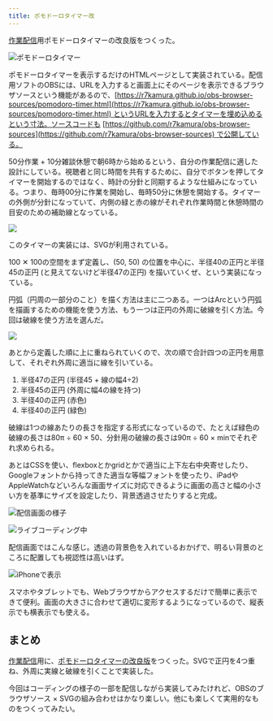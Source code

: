 ```yaml
---
title: ポモドーロタイマー改
---
```

[作業配信](https://www.youtube.com/c/r7kamura)用ポモドーロタイマーの改良版をつくった。

![](https://lh3.googleusercontent.com/docs/ADP-6oG0ddYU8OUR3ItEB-QGTkBywS5-sRd83k5iHYwCat8Yj4Rfym2dqPDZPIYyzOnPE6gGD0S_6RF56TsKrWYdPC5irrg7i0i2K0p6PhR9wJUZP5y7bqVG4-fVN-yhaqHYMqcBvfgNmAMvZlznuWUu8lTMG3lBx70SNPYtQMqnLxMk3dE_9fAQYDv7J5ZS4dmWZaz514IrSiX96auRKSNQv6I3uIKy49KtIRm3lNjxXnR4tjScp7XM6lHqhJZJZGyELoTSkGnfyYGh3-7j-tknw9qy1KxzddMODFjij5mLuTY_hiEdU8mB67Mva6EnewJe16VRs78wtmxgssxxfzYVePCqi0i-ZYI-ZPnKtS-38jJ9LPclIx1mZUEZG3AaVJc-TYbU2NiH__YU4HjFMQ7D9C06QEQnPf8fdihHYRtwLcNB-YZ9IZUvCpew_-Kx2QCklGQGn4nq9yo59h6vamKmvXj2Gp_0BfqM5YCUn0DW9yJKYo64FZKRZ2pR9ZtGJZ0OgGNwXyIWnH6O4iL-4w3TBU1xRiQfivVX0KJtRI5pUiXKDa7DGzjPm171KQXmba4g5W9hrLzOa-ux5gFGaA1XxrxEi1ujJxPnq6nrUFKUCA7EB2itDCXgBk5udAKe5r5ZZQXPB0GK5rH5xYmb52O0l3ehGd2Bgtgy1G5w0pGP-5YotaKV41ULVz5bsi6Sg_ij1XPMgsJPmXRVy3zy74oLAQ-H3lHI9BL6yYCQIZCtelY5sYuDDx3nMB7oCOImK9lbPqTEFsGnsGu3upZ_CxJx3piePiOmwI99GkYHBZmvCbL05Yj7mINhpg10BTmrQJrrU4c9DQf5hXQrz_-p0I5Mz16vQrZim-gB4WpFB0AOY8rd0u3DGw1x2Ojp6wELeCYzP5UODII9m20h1Hh6dpFnTwH7vVgaP7mTPV8EHPXBG4gTkmw9W58oOgjl99w5FVBDfPOAj0wC5So-apKtKLyg9dsI6J_55ulXhVaNa2Mlkiltq39EukGYWKSjE4KKzFSRlMJMEsq5xfT9bq39QWbOorXYkl4DREkReY3VxhXpQQHR0b7K_KuhPZ62p7iPApepPnkR-IhnvoYOGm2GPoG4SzU4kgHUlg2AXrk-U688BWwx3BYBVjVf-r86OQ_Ntm-IoMf87yOMCKtnfUBWYzw2QH3q9lhwoSu8IU2bLBW75rr3q2N3hcLiqawgMkwoh21OJWh5dDkahJ_9LKp2Hf0zx5ZscWBSa0d-ZLYznRGUoETWwGKkuw "ポモドーロタイマー")

ポモドーロタイマーを表示するだけのHTMLページとして実装されている。配信用ソフトのOBSには、URLを入力すると画面上にそのページを表示できるブラウザソースという機能があるので、[https://r7kamura.github.io/obs-browser-sources/pomodoro-timer.html](https://r7kamura.github.io/obs-browser-sources/pomodoro-timer.html) というURLを入力するとタイマーを埋め込めるという寸法。ソースコードも [https://github.com/r7kamura/obs-browser-sources](https://github.com/r7kamura/obs-browser-sources) で公開している。

50分作業 + 10分雑談休憩で朝6時から始めるという、自分の作業配信に適した設計にしている。視聴者と同じ時間を共有するために、自分でボタンを押してタイマーを開始するのではなく、時計の分針と同期するような仕組みになっている。つまり、毎時00分に作業を開始し、毎時50分に休憩を開始する。タイマーの外側が分針になっていて、内側の緑と赤の線がそれぞれ作業時間と休憩時間の目安のための補助線となっている。

![](https://lh3.googleusercontent.com/docs/ADP-6oEfacWdK8A6jZvzS-g1lguO0kk6skJa5y1CagEQa4O3443CV2iX0IjMzed7vz7nFd0rqsc-QB2dKT5oxr8Clk9CZQcSaoAO7jTLu_OSus7Guozy3g3c7Y1_zg8Lyta3rXTMjUNAyh5uGuU6rC_rt2DUuvMcp_aCF75lzf1-wy8dIUImUIQZzybBmb0B5m7RCPdKYY7WZe3GhcqG_2mCyNqvThXN3q03cxwWrkgVHqZRbDHlbLkKWUTpbMSdQwLi9y3OFYrdvQTsq0cj6XpbJSMhPw18S790FGqh1K49CJl-OksIK1fnA8M9mP8ipsb-msBBAOJoiDDlbikEG-c8Ca7BPMB6etPeI1NYPHeZ90ck56Ho6Iar-Y6VYLCqUC0_mJek6FuaSf4Hr6mBJohhSu5ezzObhW47FsRpGKDwxT_WoJ_aAS8vXnX_KZIkvNZlQ-ueTO2tAsTufTuHFPFjdgN105JSTYC9RXSvvnpJOa6J4QCPFn90EgGtI4aSVB2i_N4lfkC-1z32dp1m6q2z3RnUN9ciyp2eBXGkH9LdV_nzmvxvkxDXolfn2AeGTT5m3damcf_ptb0lUZGvx2JzEgwSRHTWSKMoBruqIusTZE-jmkdm5B2lJXXwbKUt8xVJOvCiTQr6mU5ULtYvhr6h0Yx6Tm07izlwirOjSKPhROUISnK3A0AdnGUC0J0MSvzOx5S-ohBQAkg5bQGcRDRpjeWp2_g8pBYa95wtDU97yPQbgOiUqXSVrjSLupIiPrFnwJZ9p3BOqVzx86BoSvbhSSSp6KLM6xFKSw0MT46HZ-iJ22iGbImMz7F0WT6-3JULZNo0YtjRghnRh01vwyHmzABYlEBJjlQ7DNhpnZL0SQfkZfu9UR_fsmKqPMC3MF5NIwBJArg0RXwWjoMwduhHirhpuMVzwEcRHxynKNod63OmPFLpCiGBVbs3tkNPQqWj4DyUvS3rMHdc0kxEE6YVnjQe_pax1h83A4nwYNICxOkfcE3u8hm6wRlWrBZcT6ENTMDmtzXoFxaKXyxJp6pix77wef4vc1CyeDWz_7WKMv7grnVMj0iQ5BV5aSBZfTXNU46K3AaZlSakrN5FgsaHvae0gFlJa0HHPE5wD4q1k0fcdh8IpHHT091IpJbgIBU2sVTM7ne2qmkDsC4mok0GNORQBBpS60l4g6qgMYncS9_EmNUd7MRHxBS8M7ZFWpTVAaZuX0Ld6klFC4nJzyfCSHiSPKxU_TYM8BnpoX-yop3zK9CQyw)

このタイマーの実装には、SVGが利用されている。

100 ✕ 100の空間をまず定義し、(50, 50) の位置を中心に、半径40の正円と半径45の正円 (と見えてないけど半径47の正円) を描いていくぜ、という実装になっている。

円弧（円周の一部分のこと）を描く方法は主に二つある。一つはArcという円弧を描画するための機能を使う方法、もう一つは正円の外周に破線を引く方法。今回は破線を使う方法を選んだ。

![](https://lh3.googleusercontent.com/docs/ADP-6oGjki1UTabZ9bLyomyOjsWLNE5nLDI-0U6HDothAMdOmi55ruTZ3kodcKrONjHmEJMPfCr7Ra9FKa65NpdsaK_gUNTMZnfip-arQtDnR6JQ_HeHnkCq0VpeXkKHlYGUdF6CesbXRK8iKcjUZ8DVtbOLGd4MX0AxGwdREZOj_Zbm1RDEMWafPOaR2a5HLf1-Bxp3pywKU0N1cvfzTYeQP9D1zCvpKt80BgeW-1n2U9qycL0ExSbR6h9ADxB3Vu5ZEfKojAGz8bgEpQUaDrY3f9ALhg6TpSBUkrUkQU-5ovzFun6ZTKbRm2iHPXRmGlQGNVXGJOSkvp48BHZlDVSvaUCF16EvGA70JtZeGgs2-AYlmcRvNpx2gDEOCPwSg08OzoNO_cx5TwEPTj_xskxrMSIK3nUZ0129zBpAwNNuoQc4IhJIff1ZGp9yhg5P64ySCeSgibPl71U2wbRE2N7YgCgl1wQq-tb1P9NwKk8OwpWDHjWigf6jTfMmdi-xzww5MHJRZFxM_6vCTBWe52B-SEgKujhmz-2IB5tfwPLD3lVdaOpmMEStVbf79QMxum1W56yjWaPf5rP0TuYtKpF3IlHVEdBNeEj2y9psdFSMTmfjGJr1w3J6qdlWjJFEwwnNTiUq6uOyGXtj0PaxFo0WaKteJh0s4gM8YOrof2KLt4fjrOAGFVQePRvKKEPQEGBgZVtcJyHQPZW_7NSsTD4j95RncXyitnfeYUNhtUuaCbHPZ3Ruww8HqjqhQh5iWNzXPozPl3IJ3NCFnzKDTVMFy5UwcFpSc9jCJ1h1dxkpHygRaWI-O5SS3ot1ANgCLO5PAP5lRJD3pVbtl6UYocMqV6s8-mbENHBpeuHESbBzwCq3gVMet-ypuj-Gk-q9GjyE7vVYkz3id1ZgAwf_s0O39Z1gH5JJbuuzRxtrmnKjcZTcotDxo7qbN5tV_mWVrRu1WEJkfmgGQxp1v9CPpvWF4409w7WT8kQ4_uqJQB2TXZbAvdkEfDUlyCi1QX9If-1dnKiryCmpAK4lLG9vufTWMTdyZCO6D_a0yAZVztCXmK-8TmT6m3fwi65-WI2ECkogITpJZlJhmcNnpWPJ-zKqQVLs82RAwPK-cv7HWfOswyOJZf0l6Q7KTlJaxa0i-hrZSlALvN1ylvHt44G-_uXru0qV8bOyeDe29OBTCq-lXsjv2n0VJOMugmlM_9nORoFnvwLN6YwXrriJ54N7m0UbLU7maXPI_elAOHQAkIOKIuX8_d_MVQ)

あとから定義した順に上に重ねられていくので、次の順で合計四つの正円を用意して、それぞれ外周に適当に線を引いている。

1.  半径47の正円 (半径45 + 線の幅4÷2)
2.  半径45の正円 (外周に幅4の線を持つ)
3.  半径40の正円 (赤色)
4.  半径40の正円 (緑色)

破線は1つの線あたりの長さを指定する形式になっているので、たとえば緑色の破線の長さは80π ÷ 60 × 50、分針用の破線の長さは90π ÷ 60 × minでそれぞれ求められる。

あとはCSSを使い、flexboxとかgridとかで適当に上下左右中央寄せしたり、Googleフォントから持ってきた適当な等幅フォントを使ったり、iPadやAppleWatchなどいろんな画面サイズに対応できるように画面の高さと幅の小さい方を基準にサイズを設定したり、背景透過させたりすると完成。

![](https://lh3.googleusercontent.com/docs/ADP-6oGEEkE4AujyXGsbKWV0nilN-d4kL3nskmj6GmS43VLAYyfCPSAC_FFv3ssONT6zGjp0nJu3JKTJS8YVHhSznog55Vhs7IKrTmSMXo5Kj6kIpt6I5mVoOoLYTlWEJEzqb_qExGVWQuN5LwU6Q-By_gzeXzze571WcIG5J1mhmFVAe0SBGwjC0KfuWmt1NqqoWurGVUi8E9f3Gu-QaQAfCFxYlYUJUbEGInv-KHI-QifC3x59A5PqxjOdZ1SpDTXkmYzS6uCo7Hqs8L_dU7G0TGgoRpamqzIovmXqAAiGd8rpg884lCvqaws6-BI1zWIB2mCuDany0OQLj4Ge_PoPgMwlBhc6UaQDeohUGjPZsyQeDlMjVFHc8rtUPQVCnSeMbEOQRXemSYl0uBlw8w0Ikt3Qb1tK68_eqcccUk62HNfklegnntiaCGNM3AF_y_Ywmkqp_7qf4W6RRdLZno77NpMLM9aSJdsFp5I73v-rLhtibQPl_YVVJO5K6hEoZ9B8aInnTV_1AjYt4Mj0OHhHjgBZnVFh6NULx8H8gqUPE88o14gac6tG621wixlevW9MCCO0KKTZryQDLlYVJWkk3ll70ePibDtbxAtFecaifiZN8anQyw_FXXlLIvhL5SFsGyy4REz2SWdQKH82R65YpELScG1x-EiLJ-2I_c8nZZAJudGghzW9MLGwVVNGmL0tUcaXENbByZ28kqr-LydmxFd3Vyz8c52q6VBo9V2Pckqg3jaKrsPuHCiWEK8iJ0Dynu_pBZ5NJFGThQhvTApW5wy0wtkJkPtVTGTg1zK7Y6Molvnq-h2RdO9kRziL8w206BttmOidkR14XQAjjF9jLS6KVsI8DJCvXBvqHRBpvMX4tr7R3VfiS-VnTBMUz3TQgd9fRhUrHlSwgV9VTGca1da9C50BoRwkGmvspMqNiGJPMpbcoISJibIXFv6bSUvq1JsEWlHDDmUEt9HkhdPFStW3ONK-6F9RuLT2sxa94rdAjePz-3x_oN0wqYFriF_gaMG9bkoUj0_GnYZngGtt1-F3ZxNEPKoxnY2HjOzws8se_BRbcsdTT7nNzZ9vLLpAUP-BaNrPTd4tIjPXPIUt3LBurmEXDlLO8YSpSiz4PtTvK3ZpkRCsolynkpaUHVMpX7scAYyn8PjBtucwlc3j_SAbpxEyZ05ZCekFb6MCzd6DEN54zSPfXexSbVNl_43ZX_liZ7veRbtxXRKN6y_G1TkG4oeXozsEu9juNHGloXBfGhJaTw "配信画面の様子")

![](https://lh3.googleusercontent.com/docs/ADP-6oGW8gJetTEPEajt1DkZnGPwO9W-TCFDKMfo_lc407Y-Hj_kPooXaiHj2RhOCSEToBW_RW7flAIdP2Uu8N-UNLXOcAFD7sBWuxyrJPna3TNuxN7k8NCuvWQaYDJJGVAFK021ti5KE7kJRzUqZC3k1a7jKl1gUdj-9bJ7Nau1tx9iqb3VMFv85H9ZXdWKpz7Yg0md27V5NgKv5k7HtuWXNl0JcYvzLe4FPAjUflavo3eNMCneTAYTLgDwsRD9t2WICmVyOOQSiB-A52hDFlmDbiKuVDdQ6mE2mSGnikWOPN7fnaDOciD6DiRcGu4hW8CWDfynQlojygopSQEWM9cj1-0qHMf1j7E2b6M-45ncUOS84CKSMFpVgPiHkloah0NL-gVdxs2Qg3ttzmuxLracyUuuZ0gn2RFH6q0L6ZMeI-RgoXQgp-EYdgsg2UKBzlGtJHTV7HHEuJYJleyMUOFo3YK8F-p4SE8BXjN-y6cRj9jgWIu2PekE6DgvTPbetqouF3NCM-f9ys5CHjwiuwg5dC37MXLLY2oPWWKwo3oCapSqtQTU7FhtoM-Bw5ktIIDbirGn4p70gKf78GIpY0fncoqf3gpY6jkbnt7zlrJa6MyLhBb2b2ziPMRm-xI-0vc0d-NwoAwJB6nfPk9BYgiNDyNbfOVXnJdQEbtLfIFw1pKOgafQu1KvnMC1sMsIvbXf-6UybY51Idf5dQObwaNU1hdiRjVW4HlyqO4VCLbby9tBuxPQ2dTkJzuk-CUnBZcf1H5trZbWXnqncDPtaL3ewx9syDwzBHVl9Zj1yJemKai-GJL3yLDfbLsOIQyngNTgf_-r4Tuz7WXnAKyoL29AehzskMDxTGkdmcaZpVyLgrewJ8E5DAuMs9aH8XBzIGpMGgWzmzjZFYGFMceksuV9_2jUo9LYaPUuFvd8L0z4m28FtGvG5UGihjvwJjH6QSgcEWQOef5bB6za0wfPpZ7qA7KUA3Dj56sy-dp5p-Uw7QiXqMj3BOWNXjAzlITc5NcAHi3VMFvKGGB69XtvQ_AQ3NRqb_89FCT7bqFRvMAnHsMa0XsggiVk4PtJxiycscHQwT2T20zg3nYgMlOoBnNgh6gYU4GYWlaYUsPFkVtlkIpHvZB2Majao8Q9Rx85GzTgfEq10byvUvj9qgmcmheXfFbp1ebZUwzUMistrpAm0LS3DnP2yyn9IgecqyTKBBaiMSPZsOurf5-PvxRm3BudJTGNK118YBaQi2VVsycKsT9-DZ-Ehg "ライブコーディング中")

配信画面ではこんな感じ。透過の背景色を入れているおかげで、明るい背景のところに配置しても視認性は高いはず。

![](https://lh3.googleusercontent.com/docs/ADP-6oFfbWi7hc9xTGB8b4lplsMIfwr3iFdAckV13NTRjJCkrcMAAaMQ6Clo7HSKKAgASgPrelBfFT1n5oUElnCzZi6iypBzRCpWqJ1TLZgmvjmQxODipv8MPODDAMXxZgQI4T1hE1Mfp72qmORxrfq0JcfAgakdiF_eYmsl7pdOuuD9nqByhBkd_8gknDK5RNnqXFnqytdpL2MJjpfmS5do0xhNSzsHKwFE-EEkNQKvbwoDf6_MuF79UJSdIbcikjdDatODRy9l6tCjfOPYrqcJXq19TTJvDkiga90uDbnwDN0c2W3g_fZb8rteVjyOMCBvgEc928z8jrfA4-nCP12rd9CENVLcSfVGo332repZWEMtsvCemqK4988h1KeaLS6WrrO5a2T0FMR8SEs2imUGmq7KsOzo6q4RCsRSS0TZfolkhT-Q_9IPW8Kzi5D_Dkv0iuXNuEpgcyUeSs-NXyB3mnpjNgNaHnY-btnvz1jBQFqt8EpYbjq3uXw5nmOFoO5z4xurs4crGCTB7He0V2zqIh-Snx0VflOQseTxGu7LDg0Nj8HZQhBBLjVVZMuImryqScojB59S9OjK73ZYQCGVhoHY1oOZSejTX24u0hfFPW_k4_xaDc-3Q9u_BA_dWeMDneiFxw3tt7cDKbfzH9i8Y4rbEMn9keHhtNIx2SmbYMx2m-vCtKcNDHGGw9knL5NnH2_wCHvh8tjzfNjIM9SVTlPrTq_wYPAB_8qo1chF3NomDg_xZb89LvEjeIwE_GaHSb3QNahcRf1-6xhT_FH40vkCSd24QxHzYTtNq1QJqBo73amAFCpwV2Mq4cvHUdK7UVNxdjRKzl1C0EhltE-IDxT9pnUygVP4cR4E3kIg1LEtiWqI8kQTQ32MQMMtKilJ3LAYSAKg22sVuyO4q0oRds9-rsuS9iAcPCtbSa5llWG6R9x8a9NVy-k94FrcWNHqNE6WL8v6GHtk7k8bfmjNMPunZUJEkU8G-H5PxCnKTdxaoXBDnEerYn2o8LnIApqarytYg-UiVeL6ciXiTYgENbrFZxSNNwLDOR6uYaqmttGSzBk_CiTbPBNOZqnlAliZ_hTsCrIcBDsUVl8k-xoLsnqSR5U_DLEgRXFvSlhU60TPU8C_OcL_liObJlRDhtfpT-MXNphhfIk73I20EGB_kwcc6U6_XmUjzKvM46yvQcytZKIWPQtH5vbaA9BOHQiJMjZv8jbf9kottyulafdxYzoGhRbOmpj9hQ7JEcqp1JR3prsWOA "iPhoneで表示")

スマホやタブレットでも、Webブラウザからアクセスするだけで簡単に表示できて便利。画面の大きさに合わせて適切に変形するようになっているので、縦表示でも横表示でも使える。

まとめ
---

[作業配信](https://www.youtube.com/c/r7kamura)用に、[ポモドーロタイマーの改良版](https://github.com/r7kamura/obs-browser-sources)をつくった。SVGで正円を4つ重ね、外周に実線と破線を引くことで実装した。

今回はコーディングの様子の一部を配信しながら実装してみたけれど、OBSのブラウザソース × SVGの組み合わせはかなり楽しい。他にも楽しくて実用的なものをつくってみたい。
